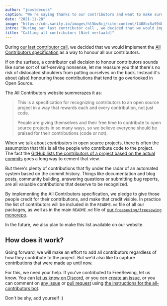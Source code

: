 ```yaml
---
author: "joostdecock"
caption: "We're saying thanks to our contributors and want to make sure their contributions get the credit they deserve"
date: "2021-11-28"
image: "https://cdn.sanity.io/images/hl5bw8cj/site-content/1488bc5a9940423308a38d2cd33edb86b6eed442-1920x1280.jpg"
intro: "During our last contributor call , we decided that we would implement the All Contributors specification as a way to honour all our contributors."
title: "Calling all contributors [Niet vertaald]"
---
```


During [our last contributor call](https://github.com/freesewing/freesewing/issues/1514), we decided that we would implement the [All Contributors specification](https://allcontributors.org/) as a way to honour all our contributors. 

If on the surface, a contributor call decision to honour contributors sounds like some sort of self-serving nonsense, let me reassure you that there's no risk of dislocated shoulders from patting ourselves on the back. Instead it's about (also) honouring those contributions that tend to go overlooked in Open Source.

The All Contributors website summerazes it as:

> This is a specification for recognizing contributors to an open source project in a way that rewards each and every contribution, not just code.
>
> People are giving themselves and their free time to contribute to open source projects in so many ways, so we believe everyone should be praised for their contributions (code or not).

When we talk about *contributors* in open source projects, there is often the assumption that this is all the people who contribute code to the project. The fact the [GitHub lists the contributors of a project based on the actual commits](https://github.com/freesewing/freesewing/graphs/contributors) goes a long way to cement that view.

But there's plenty of contributions that fly under the radar of an automated system based on the commit history. Things like documentation and blog posts, community building, answering questions or submitting bug reports, are all valuable contributions that deserve to be recognized.

By implementing the All Contributors specification, we pledge to give those people credit for their contributions, and make that credit visible. In practice the list of contributors will be included in the `README.md` file of all our packages, as well as in the main `README.md` file of [our `freesewing/freesewing` monorepo](https://github.com/freesewing/freesewing).

In the future, we also plan to make this list available on our website.

## How does it work?

Going forward, we will make an effort to add all contributors regardless of how they contribute to the project. But we'd also like to capture contributions that were made up until now.

For this, we need your help. If you've contributed to FreeSewing, let us know. You can [let us know on Discord](https://discord.freesewing.org/), or you can [create an issue](https://github.com/freesewing/freesewing/issues/new?assignees=joostdecock&labels=%F0%9F%92%9C+all+contributors&template=all-contributors.md&title=All+Contributors%3A+Please+add+%28username+here%29), or you can comment on [any issue](https://github.com/freesewing/freesewing/issues) or [pull request](https://github.com/freesewing/freesewing/pulls) using [the instructions for the all-contributors bot](https://allcontributors.org/docs/en/bot/usage).


Don't be shy, add yourself :)
